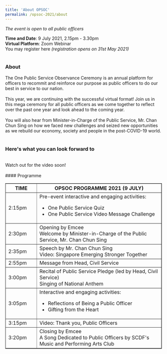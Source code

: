 ```yaml
---
title: 'About OPSOC'
permalink: /opsoc-2021/about
---
```


<i>The event is open to all public officers</i><br>

<b>Time and Date</b>: 9 July 2021, 2.15pm - 3.30pm<br>
<b>Virtual Platform</b>: Zoom Webinar<br>
You may register here <i>(registration opens on 31st May 2021)</i><br>
<br>
### About
The One Public Service Observance Ceremony is an annual platform for officers to recommit and reinforce our purpose as public officers to do our best in service to our nation.<br>
<br>
This year, we are continuing with the successful virtual format! Join us in this mega ceremony for all public officers as we come together to reflect over the past one year and look ahead to the coming year.<br>
<br>
You will also hear from Minister-in-Charge of the Public Service, Mr. Chan Chun Sing on how we faced new challenges and seized new opportunities as we rebuild our economy, society and people in the post-COVID-19 world.<br>
<br>

### Here's what you can look forward to
<br>
Watch out for the video soon!<br>
<br>
#### Programme
<table width="100%" border="1">
  <tr>
    <th width="20%">
      TIME
    </th>
    <th width="80%">
      OPSOC PROGRAMME 2021 (9 JULY)
    </th>
  </tr>
  <tr>
    <td>
      2:15pm
    </td>
    <td>
      Pre-event interactive and engaging activities:<br>
      <ul>
        <li>One Public Service Quiz
        <li>One Public Service Video Message Challenge
      </ul>
    </td>
  </tr>
  <tr> 
    <td>
      2:30pm
    </td>
    <td>
      Opening by Emcee<br>
      Welcome by Minister-in-Charge of the Public Service, Mr. Chan Chun Sing<br>
    </td>
  </tr>
  <tr>
    <td>
      2:35pm
    </td>
    <td>
      Speech by Mr. Chan Chun Sing<br>
      Video: Singapore Emerging Stronger Together<br>
    </td>
  </tr>
  <tr>
    <td>
      2:55pm
    </td>
    <td>
      Message from Head, Civil Service
    </td>
  </tr>
  <tr>
    <td>
      3:00pm
    </td>
    <td>
      Recital of Public Service Pledge (led by Head, Civil Service)<br>
      Singing of National Anthem<br>
    </td>
  </tr>
  <tr>
    <td>
      3:05pm
    </td>
    <td>
      Interactive and engaging activities:<br>
      <ul>
        <li>Reflections of Being a Public Officer
        <li>Gifting from the Heart
      </ul>
    </td>
  </tr>
  <tr>
    <td>
      3:15pm
    </td>
    <td>
      Video: Thank you, Public Officers<br>
    </td>
  </tr>
  <tr>
    <td>
      3:20pm
    </td>
    <td>
      Closing by Emcee<br>
      A Song Dedicated to Public Officers by SCDF's Music and Performing Arts Club<br>
    </td>
  </tr>
</table>
